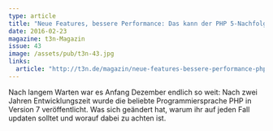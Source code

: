 ```yaml
---
type: article
title: "Neue Features, bessere Performance: Das kann der PHP 5-Nachfolger: PHP 7 ist da!"
date: 2016-02-23
magazine: t3n-Magazin
issue: 43
image: /assets/pub/t3n-43.jpg
links:
  article: "http://t3n.de/magazin/neue-features-bessere-performance-php-5-nachfolger-php-240514/"
---
```


Nach langem Warten war es Anfang Dezember endlich so weit: Nach zwei Jahren Entwicklungszeit wurde die beliebte Programmiersprache PHP in Version 7 veröffentlicht. Was sich geändert hat, warum ihr auf jeden Fall updaten solltet und worauf dabei zu achten ist.
